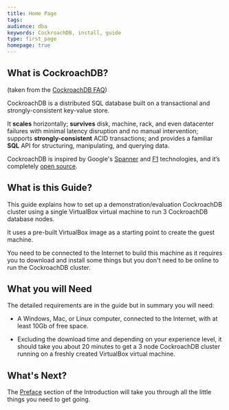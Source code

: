 ```yaml
---
title: Home Page
tags: 
audience: dba
keywords: CockroachDB, install, guide
type: first_page
homepage: true
---
```


## What is CockroachDB?

(taken from the [CockroachDB FAQ](https://www.cockroachlabs.com/docs/frequently-asked-questions.html))

CockroachDB is a distributed SQL database built on a transactional and strongly-consistent key-value store. 

It **scales** horizontally; **survives** disk, machine, rack, and even datacenter failures with minimal latency disruption and no manual intervention; supports **strongly-consistent** ACID transactions; and provides a familiar **SQL** API for structuring, manipulating, and querying data.

CockroachDB is inspired by Google's [Spanner](http://research.google.com/archive/spanner.html) and [F1](http://research.google.com/pubs/pub38125.html) technologies, and it’s completely [open source](https://github.com/cockroachdb/cockroach).


## What is this Guide?

This guide explains how to set up a demonstration/evaluation CockroachDB cluster using a single VirtualBox virtual machine to run 3 CockroachDB database nodes.

It uses a pre-built VirtualBox image as a starting point to create the guest machine.

You need to be connected to the Internet to build this machine as it requires you to download and install some things but you don't need to be online to run the CockroachDB cluster.


## What you will Need

The detailed requirements are in the guide but in summary you will need:

- A Windows, Mac, or Linux computer, connected to the Internet, with at least 10Gb of free space.

- Excluding the download time and depending on your experience level, it should take you about 20 minutes to get a 3 node CockroachDB cluster running on a freshly created VirtualBox virtual machine.


## What's Next?

The [Preface](cockroach-vb-single_preface) section of the Introduction will take you through all the little things you need to get going. 

